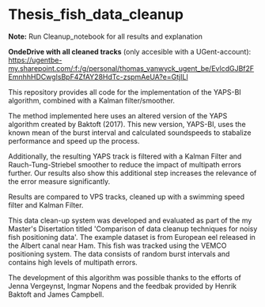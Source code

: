 # Thesis_fish_data_cleanup

**Note:** Run Cleanup_notebook for all results and explanation

**OndeDrive with all cleaned tracks** (only accesible with a UGent-account): https://ugentbe-my.sharepoint.com/:f:/g/personal/thomas_vanwyck_ugent_be/EvlcdGJBf2FEmnhhHDCwgIsBpF4ZfAY28HdTc-zspmAeUA?e=GtjILl

This repository provides all code for the implementation of the YAPS-BI algorithm, combined with a Kalman filter/smoother.

The method implemented here uses an altered version of the YAPS algorithm created by Baktoft (2017). 
This new version, YAPS-BI, uses the known mean of the burst interval and calculated soundspeeds to stabalize performance and speed up the process.

Additionally, the resulting YAPS track is filtered with a Kalman Filter and Rauch-Tung-Striebel smoother to reduce the impact of multipath errors further. 
Our results also show this additional step increases the relevance of the error measure significantly.

Results are compared to VPS tracks, cleaned up with a swimming speed filter and Kalman Filter.

This data clean-up system was developed and evaluated as part of the my Master's Disertation titled 'Comparison of data cleanup techniques for noisy fish positioning data'.
The example dataset is from European eel released in the Albert canal near Ham. This fish was tracked using the VEMCO positioning system. 
The data consists of random burst intervals and contains high levels of multipath errors. 

The development of this algorithm was possible thanks to the efforts of Jenna Vergeynst, Ingmar Nopens and the feedbak provided by Henrik Baktoft and James Campbell.